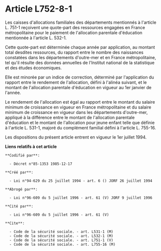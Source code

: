 # Article L752-8-1

Les caisses d'allocations familiales des départements mentionnés à l'article L. 751-1 reçoivent une quote-part des ressources
engagées en France métropolitaine pour le paiement de l'allocation parentale d'éducation mentionnée à l'article L. 532-1.

Cette quote-part est déterminée chaque année par application, au montant total desdites ressources, du rapport entre le
nombre des naissances constatées dans les départements d'outre-mer et en France métropolitaine, tel qu'il résulte des données
annuelles de l'Institut national de la statistique et des études économiques.

Elle est minorée par un indice de correction, déterminé par l'application du rapport entre le rendement de l'allocation,
défini à l'alinéa suivant, et le montant de l'allocation parentale d'éducation en vigueur au 1er janvier de l'année.

Le rendement de l'allocation est égal au rapport entre le montant du salaire minimum de croissance en vigueur en France
métropolitaine et du salaire minimum de croissance en vigueur dans les départements d'outre-mer, appliqué à la différence
entre le montant de l'allocation parentale d'éducation et le montant de l'allocation pour jeune enfant telle que définie à
l'article L. 531-1, majoré du complément familial défini à l'article L. 755-16.

Les dispositions du présent article entrent en vigueur le 1er juillet 1994.

**Liens relatifs à cet article**

	**Codifié par**:

	  - Décret n°85-1353 1985-12-17

	**Créé par**:

	  - Loi n°94-629 du 25 juillet 1994 - art. 6 () JORF 26 juillet 1994

	**Abrogé par**:

	  - Loi n°96-609 du 5 juillet 1996 - art. 61 (V) JORF 9 juillet 1996

	**Cité par**:

	  - Loi n°96-609 du 5 juillet 1996 - art. 61 (V)

	**Cite**:

	  - Code de la sécurité sociale. - art. L531-1 (M)
	  - Code de la sécurité sociale. - art. L532-1 (M)
	  - Code de la sécurité sociale. - art. L751-1 (V)
	  - Code de la sécurité sociale. - art. L755-16 (M)
